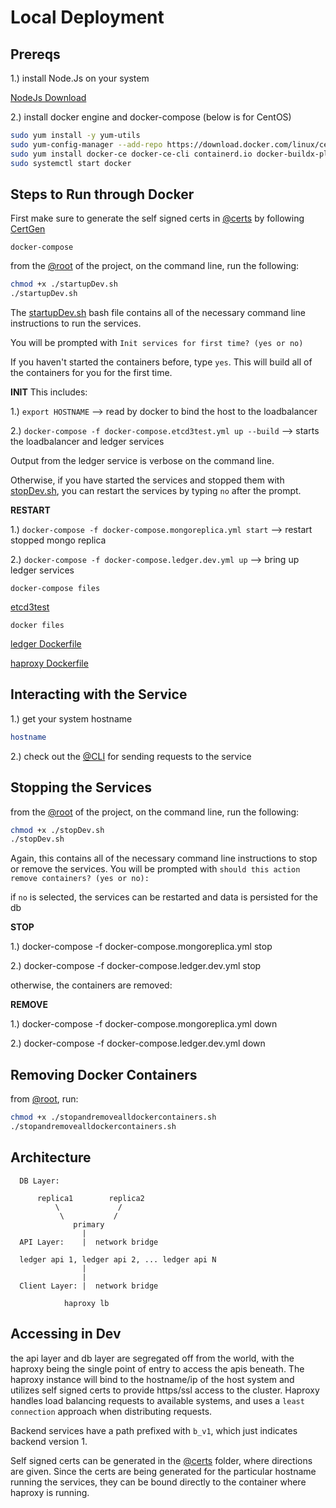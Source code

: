 # Local Deployment


## Prereqs

1.) install Node.Js on your system

[NodeJs Download](https://nodejs.org/en/download)

2.) install docker engine and docker-compose (below is for CentOS)

```bash
sudo yum install -y yum-utils
sudo yum-config-manager --add-repo https://download.docker.com/linux/centos/docker-ce.repo
sudo yum install docker-ce docker-ce-cli containerd.io docker-buildx-plugin docker-compose-plugin
sudo systemctl start docker
```


## Steps to Run through Docker

First make sure to generate the self signed certs in [@certs](../certs/) by following [CertGen](../certs/CertGen.md)

`docker-compose`

from the [@root](../) of the project, on the command line, run the following:
```bash
chmod +x ./startupDev.sh
./startupDev.sh
```

The [startupDev.sh](../startupDev.sh) bash file contains all of the necessary command line instructions to run the services.

You will be prompted with `Init services for first time? (yes or no)`

If you haven't started the containers before, type `yes`. This will build all of the containers for you for the first time.

**INIT**
This includes:

1.) `export HOSTNAME` --> read by docker to bind the host to the loadbalancer

2.) `docker-compose -f docker-compose.etcd3test.yml up --build` --> starts the loadbalancer and ledger services

Output from the ledger service is verbose on the command line.

Otherwise, if you have started the services and stopped them with [stopDev.sh](../stopDev.sh), you can restart the services by typing `no` after the prompt.

**RESTART**

1.) `docker-compose -f docker-compose.mongoreplica.yml start` --> restart stopped mongo replica

2.) `docker-compose -f docker-compose.ledger.dev.yml up` --> bring up ledger services


`docker-compose files`

[etcd3test](../docker-compose.ledger.dev.yml)

`docker files`

[ledger Dockerfile](../ledger/Dockerfile)

[haproxy Dockerfile](../lb/Dockerfile.ledger.lb)


## Interacting with the Service

1.) get your system hostname

```bash
hostname
```

2.) check out the [@CLI](../cli/CLI.md) for sending requests to the service


## Stopping the Services

from the [@root](../) of the project, on the command line, run the following:
```bash
chmod +x ./stopDev.sh
./stopDev.sh
```

Again, this contains all of the necessary command line instructions to stop or remove the services. You will be prompted with `should this action remove containers? (yes or no):`

if `no` is selected, the services can be restarted and data is persisted for the db

**STOP**

1.) docker-compose -f docker-compose.mongoreplica.yml stop

2.) docker-compose -f docker-compose.ledger.dev.yml stop

otherwise, the containers are removed:

**REMOVE**

1.) docker-compose -f docker-compose.mongoreplica.yml down

2.) docker-compose -f docker-compose.ledger.dev.yml down

## Removing Docker Containers

from [@root](../), run:

```bash
chmod +x ./stopandremovealldockercontainers.sh
./stopandremovealldockercontainers.sh
```

## Architecture

```
  DB Layer:

      replica1        replica2
          \             /
           \           /
              primary
                |
  API Layer:    |  network bridge

  ledger api 1, ledger api 2, ... ledger api N
                |
                |
  Client Layer: |  network bridge

            haproxy lb           
```

## Accessing in Dev

the api layer and db layer are segregated off from the world, with the haproxy being the single
point of entry to access the apis beneath. The haproxy instance will bind to the hostname/ip of the host system
and utilizes self signed certs to provide https/ssl access to the cluster. Haproxy handles load balancing requests to available systems, and uses a `least connection` approach when distributing requests.

Backend services have a path prefixed with `b_v1`, which just indicates backend version 1.

Self signed certs can be generated in the [@certs](../certs) folder, where directions are given. Since the certs are being generated for the particular hostname running the services, they can be bound directly to the container where haproxy is running.

